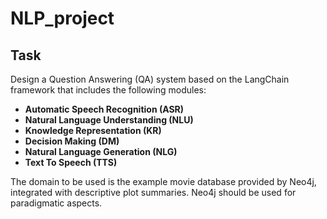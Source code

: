# NLP_project

## Task

Design a Question Answering (QA) system based on the LangChain framework that includes the following modules:
- **Automatic Speech Recognition (ASR)**
- **Natural Language Understanding (NLU)**
- **Knowledge Representation (KR)**
- **Decision Making (DM)**
- **Natural Language Generation (NLG)**
- **Text To Speech (TTS)**

The domain to be used is the example movie database provided by Neo4j, integrated with descriptive plot summaries. Neo4j should be used for paradigmatic aspects.
